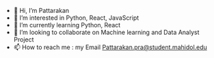 - 👋 Hi, I’m Pattarakan
- 👀 I’m interested in Python, React, JavaScript
- 🌱 I’m currently learning Python, React
- 💞️ I’m looking to collaborate on Machine learning and Data Analyst Project
- 📫 How to reach me : my Email Pattarakan.pra@student.mahidol.edu

